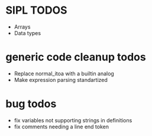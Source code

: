 # SIPL TODOS
- Arrays
- Data types

# generic code cleanup todos
- Replace normal_itoa with a builtin analog
- Make expression parsing standartized

# bug todos
- fix variables not supporting strings in definitions
- fix comments needing a line end token